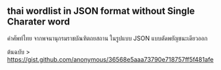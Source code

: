 ## thai wordlist in JSON format without Single Charater word
คำศัพท์ไทย จากพจนานุกรมราชบัณฑิตถยสถาน ในรูปแบบ JSON แบบตัดพยัญชนะเดียวออก


ต้นฉบับ > https://gist.github.com/anonymous/36568e5aaa73790e718757ff5f481afe


